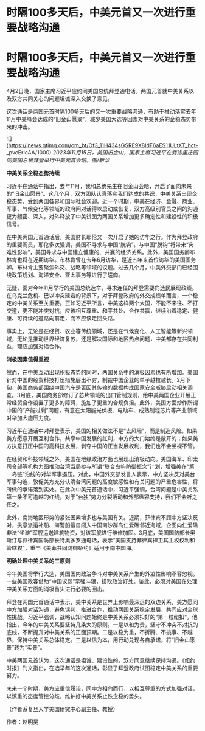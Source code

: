 # 时隔100多天后，中美元首又一次进行重要战略沟通

# 时隔100多天后，中美元首又一次进行重要战略沟通

4月2日晚，国家主席习近平应约同美国总统拜登通电话。两国元首就中美关系以及双方共同关心的问题坦诚深入交换了意见。

这次通话是两国元首时隔100多天后的又一次重要战略沟通，有助于推动落实去年11月中美峰会达成的“旧金山愿景”，减少美国大选等因素对中美关系的企稳态势带来的冲击。

![](https://inews.gtimg.com/om_bt/Of3_11H434sGSRE9X8IdF6aES11ULtXT_hct-
_pvcErIcAA/1000) _2023年11月15日，美国旧金山，国家主席习近平在斐洛里庄园同美国总统拜登举行中美元首会晤。图/新华_

**中美关系企稳态势持续**

习近平在通话中指出，去年11月，我和总统先生在旧金山会晤，开启了面向未来的“旧金山愿景”。这几个月，双方团队认真落实我们达成的共识，中美关系出现企稳态势，受到两国各界和国际社会欢迎。近一个时期，中美在经济、金融、商业、军事、气候变化等领域的政府间对话得以启动或恢复，双方高级别官员之间的沟通更为频密、深入，对外释放了中美试图为两国关系增加更多确定性和建设性的积极信号。

在中美两国元首通话后，美国财长耶伦又一次开启了她的访华之行。作为拜登政府的重要阁员，耶伦多次强调，美国不寻求与中国“脱钩”，与中国“脱钩”将带来“灾难性影响”，美国寻求与中国建立健康的、共赢的经济关系。此外，美国国务卿布林肯也将在近期访华。布林肯曾在去年6月访华，是近五年来首位访华的美国国务卿。布林肯主要聚焦外交、战略等领域的议题。过去几个月，中美外交部门已经围绕政策规划、海洋安全、亚太事务等进行了磋商。

无疑，面对今年11月举行的美国总统选举，寻求连任的拜登需要向选民展现政绩。在乌克兰危机、巴以冲突延宕的背景下，对于拜登政府的外交成绩单而言，一个稳定的中美关系至关重要。正如习近平所言，中美这样两个大国，不能不来往、不打交道，更不能冲突对抗，应该相互尊重、和平共处、合作共赢，继续沿着稳定、健康、可持续的道路向前走，而不应该走回头路。

事实上，无论是在经贸、农业等传统领域，还是在气候变化、人工智能等新兴领域，无论是推动世界经济复苏，还是解决国际和地区热点问题，中美都存在共同利益，理应加强对话合作。

**消极因素值得重视**

然而，在中美互动出现积极态势的同时，两国关系中的消极因素也有所增加。美国针对中国的经贸科技打压措施层出不穷，制裁中国企业的单子越拉越长。2月下旬，美国商务部围绕中国汽车是否因其传输的数据构成国家安全威胁启动相关调查。3月底，美国商务部修订了芯片领域的出口管制规则，给中美两国企业开展正常经贸合作设置了更多的障碍，施加了更重的合规负担。此外，美国方面炒作所谓中国的“产能过剩”问题，有意在太阳能光伏板、电动车、成熟制程芯片等产业领域对华加大施压力度。

习近平在通话中对拜登表示，美国的相关做法不是“去风险”，而是制造风险。如果美方愿意开展互利合作，共享中国发展的红利，中方的大门始终是敞开的；如果美方执意打压中国的高科技发展，剥夺中国的正当发展权利，我们也不会坐视不管。

在经贸和科技领域之外，美国在地缘政治方面也展现出消极动向。美国海军、印太司令部等机构力图推动台湾当局参与所谓“联合岛屿防御概念”计划，增强美在“第一岛链”沿线的对华军事遏压。对此，中国外交部发言人表示，中方坚决反对美台军事勾连，敦促美方充分认清台湾问题的高度敏感性和有关问题的严重危害性，将所做的承诺落到实处。在此次中美元首通话中，习近平强调，台湾问题是中美关系第一条不可逾越的红线，对于“台独”势力分裂活动和外部纵容支持，我们不会听之任之。

此外，南海地区形势的紧张因素增多也与美国有关。近期，菲律宾不顾中方坚决反对，执意派运补船、海警船擅自闯入中国南沙群岛仁爱礁邻近海域，企图向仁爱礁非法“坐滩”军舰运送建筑物资，对该军舰进行维修加固。3月底，美国国防部长奥斯汀与菲律宾国防部长特奥多罗通电话，表示“美国支持菲律宾捍卫其主权权利和管辖权”，重申《美菲共同防御条约》适用于南中国海。

**明确处理中美关系的三原则**

今年美国将举行大选，美国国内政治争斗对中美关系产生的外溢性影响不容忽视。一些美国政客借助“中国议题”示强斗狠，捞取政治好处。鉴此，必须对美国在处理中美关系方面的消极苗头进行必要的回击。

拜登在两国元首通话中表示，美中关系是世界上影响最深远的双边关系，美方愿同中方加强对话沟通，避免误判，推进合作，推动两国关系稳定发展，共同应对全球性挑战。习近平强调，战略认知问题始终是中美关系必须扣好的“第一粒纽扣”。他指出，今年的中美关系要坚持几条大的原则。一是以和为贵，坚守不冲突不对抗的底线，不断提升对中美关系的正面预期。二是以稳为重，不折腾、不挑事、不越界，保持中美关系总体稳定。三是以信为本，用行动兑现各自承诺，将“旧金山愿景”转为“实景”。

中美两国元首认为，这次通话是坦诚、建设性的。双方同意继续保持沟通。《纽约时报》刊文指出，在选举年的这次通话，彰显了拜登政府试图稳定中美关系的重要努力。

未来一个时期，美方应重信履诺，同中方相向而行，以相互尊重的方式加强对话，以慎重的态度管控分歧，维护好中美关系止跌企稳的势头。

（作者系复旦大学美国研究中心副主任、教授）

作者：赵明昊

